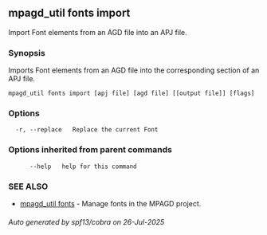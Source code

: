## mpagd_util fonts import

Import Font elements from an AGD file into an APJ file.

### Synopsis

Imports Font elements from an AGD file into the corresponding section of an APJ file.

```
mpagd_util fonts import [apj file] [agd file] [[output file]] [flags]
```

### Options

```
  -r, --replace   Replace the current Font
```

### Options inherited from parent commands

```
      --help   help for this command
```

### SEE ALSO

* [mpagd_util fonts](mpagd_util_fonts.md)	 - Manage fonts in the MPAGD project.

###### Auto generated by spf13/cobra on 26-Jul-2025
